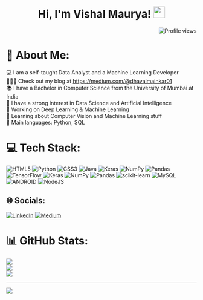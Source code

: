 <h1 align="center">
Hi, I'm Vishal Maurya!
  <img src="https://media.giphy.com/media/hvRJCLFzcasrR4ia7z/giphy.gif" width="30"></h1>
 <!--<img src="https://komarev.com/ghpvc/?username=I-am-vishalmaurya&label=Profile%20Views&color=0e75b6&style=flat" align='right' alt="vishalmaurya" />-->
 <img src="https://gpvc.arturio.dev/I-am-vishalmaurya" alt="Profile views" align='right'/> <a href="https://github.com/I-am-vishalmaurya/I-am-vishalmaurya/"> </a> 
<br/>

# 💫 About Me:
💻 I am a self-taught Data Analyst and a Machine Learning Developer<br>👨🏽‍💻 Check out my blog at https://medium.com/@dhavalmainkar01<br>📚 I have a Bachelor in Computer Science from the University of Mumbai at India<br>📝 I have a strong interest in Data Science and Artificial Intelligence<br>🔭 Working on Deep Learning & Machine Learning<br>🌱 Learning about Computer Vision and Machine Learning stuff<br>🌟 Main languages: Python, SQL

# 💻 Tech Stack:
![HTML5](https://img.shields.io/badge/html5-%23E34F26.svg?style=plastic&logo=html5&logoColor=white) ![Python](https://img.shields.io/badge/python-3670A0?style=plastic&logo=python&logoColor=ffdd54) ![CSS3](https://img.shields.io/badge/css3-%231572B6.svg?style=plastic&logo=css3&logoColor=white) ![Java](https://img.shields.io/badge/java-%23ED8B00.svg?style=plastic&logo=java&logoColor=white) ![Keras](https://img.shields.io/badge/Keras-%23D00000.svg?style=plastic&logo=Keras&logoColor=white) ![NumPy](https://img.shields.io/badge/numpy-%23013243.svg?style=plastic&logo=numpy&logoColor=white) ![Pandas](https://img.shields.io/badge/pandas-%23150458.svg?style=plastic&logo=pandas&logoColor=white) ![TensorFlow](https://img.shields.io/badge/TensorFlow-%23FF6F00.svg?style=plastic&logo=TensorFlow&logoColor=white) ![Keras](https://img.shields.io/badge/Keras-%23D00000.svg?style=plastic&logo=Keras&logoColor=white) ![NumPy](https://img.shields.io/badge/numpy-%23013243.svg?style=plastic&logo=numpy&logoColor=white) ![Pandas](https://img.shields.io/badge/pandas-%23150458.svg?style=plastic&logo=pandas&logoColor=white) ![scikit-learn](https://img.shields.io/badge/scikit--learn-%23F7931E.svg?style=plastic&logo=scikit-learn&logoColor=white) ![MySQL](https://img.shields.io/badge/mysql-%2300f.svg?style=plastic&logo=mysql&logoColor=white) ![ANDROID](https://img.shields.io/badge/android-%2320232a.svg?style=plastic&logo=android&logoColor=%a4c639) ![NodeJS](https://img.shields.io/badge/node.js-6DA55F?style=plastic&logo=node.js&logoColor=white)

## 🌐 Socials:
[![LinkedIn](https://img.shields.io/badge/LinkedIn-%230077B5.svg?logo=linkedin&logoColor=white)](https://linkedin.com/in/https://www.linkedin.com/in/dhaval-mainkar-12b6731b5/) [![Medium](https://img.shields.io/badge/Medium-12100E?logo=medium&logoColor=white)](https://medium.com/@https://medium.com/@dhavalmainkar01) 


# 📊 GitHub Stats:
![](https://github-readme-stats.vercel.app/api?username=Dhaval-Mainkar&theme=dark&hide_border=false&include_all_commits=false&count_private=false)<br/>
![](https://github-readme-streak-stats.herokuapp.com/?user=Dhaval-Mainkar&theme=dark&hide_border=false)<br/>
![](https://github-readme-stats.vercel.app/api/top-langs/?username=Dhaval-Mainkar&theme=dark&hide_border=false&include_all_commits=false&count_private=false&layout=compact)

---
[![](https://visitcount.itsvg.in/api?id=Dhaval-Mainkar&icon=0&color=0)](https://visitcount.itsvg.in)

<!-- Proudly created with GPRM ( https://gprm.itsvg.in ) -->
